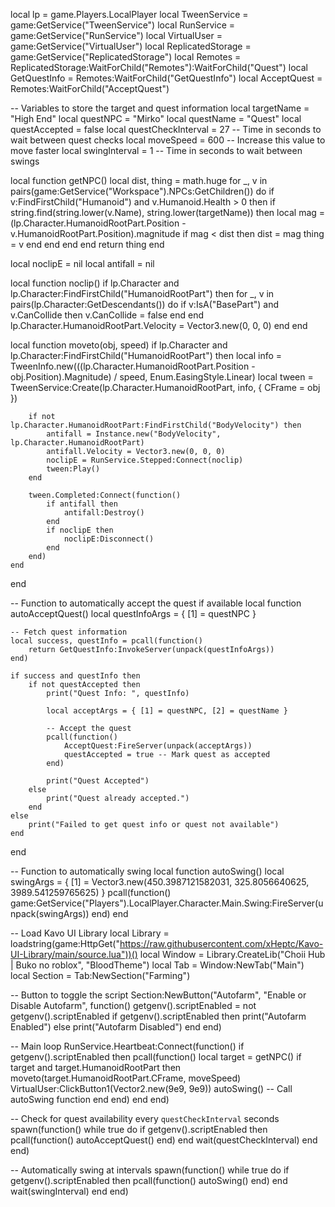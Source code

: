 local lp = game.Players.LocalPlayer
local TweenService = game:GetService("TweenService")
local RunService = game:GetService("RunService")
local VirtualUser = game:GetService("VirtualUser")
local ReplicatedStorage = game:GetService("ReplicatedStorage")
local Remotes = ReplicatedStorage:WaitForChild("Remotes"):WaitForChild("Quest")
local GetQuestInfo = Remotes:WaitForChild("GetQuestInfo")
local AcceptQuest = Remotes:WaitForChild("AcceptQuest")

-- Variables to store the target and quest information
local targetName = "High End"
local questNPC = "Mirko"
local questName = "Quest"
local questAccepted = false
local questCheckInterval = 27 -- Time in seconds to wait between quest checks
local moveSpeed = 600 -- Increase this value to move faster
local swingInterval = 1 -- Time in seconds to wait between swings

local function getNPC()
    local dist, thing = math.huge
    for _, v in pairs(game:GetService("Workspace").NPCs:GetChildren()) do
        if v:FindFirstChild("Humanoid") and v.Humanoid.Health > 0 then
            if string.find(string.lower(v.Name), string.lower(targetName)) then
                local mag = (lp.Character.HumanoidRootPart.Position - v.HumanoidRootPart.Position).magnitude
                if mag < dist then
                    dist = mag
                    thing = v
                end
            end
        end
    end
    return thing
end

local noclipE = nil
local antifall = nil

local function noclip()
    if lp.Character and lp.Character:FindFirstChild("HumanoidRootPart") then
        for _, v in pairs(lp.Character:GetDescendants()) do
            if v:IsA("BasePart") and v.CanCollide then
                v.CanCollide = false
            end
        end
        lp.Character.HumanoidRootPart.Velocity = Vector3.new(0, 0, 0)
    end
end

local function moveto(obj, speed)
    if lp.Character and lp.Character:FindFirstChild("HumanoidRootPart") then
        local info = TweenInfo.new(((lp.Character.HumanoidRootPart.Position - obj.Position).Magnitude) / speed, Enum.EasingStyle.Linear)
        local tween = TweenService:Create(lp.Character.HumanoidRootPart, info, { CFrame = obj })

        if not lp.Character.HumanoidRootPart:FindFirstChild("BodyVelocity") then
            antifall = Instance.new("BodyVelocity", lp.Character.HumanoidRootPart)
            antifall.Velocity = Vector3.new(0, 0, 0)
            noclipE = RunService.Stepped:Connect(noclip)
            tween:Play()
        end

        tween.Completed:Connect(function()
            if antifall then
                antifall:Destroy()
            end
            if noclipE then
                noclipE:Disconnect()
            end
        end)
    end
end

-- Function to automatically accept the quest if available
local function autoAcceptQuest()
    local questInfoArgs = { [1] = questNPC }

    -- Fetch quest information
    local success, questInfo = pcall(function()
        return GetQuestInfo:InvokeServer(unpack(questInfoArgs))
    end)

    if success and questInfo then
        if not questAccepted then
            print("Quest Info: ", questInfo)

            local acceptArgs = { [1] = questNPC, [2] = questName }

            -- Accept the quest
            pcall(function()
                AcceptQuest:FireServer(unpack(acceptArgs))
                questAccepted = true -- Mark quest as accepted
            end)

            print("Quest Accepted")
        else
            print("Quest already accepted.")
        end
    else
        print("Failed to get quest info or quest not available")
    end
end

-- Function to automatically swing
local function autoSwing()
    local swingArgs = {
        [1] = Vector3.new(450.3987121582031, 325.8056640625, 3989.541259765625)
    }
    pcall(function()
        game:GetService("Players").LocalPlayer.Character.Main.Swing:FireServer(unpack(swingArgs))
    end)
end

-- Load Kavo UI Library
local Library = loadstring(game:HttpGet("https://raw.githubusercontent.com/xHeptc/Kavo-UI-Library/main/source.lua"))()
local Window = Library.CreateLib("Choii Hub | Buko no roblox", "BloodTheme")
local Tab = Window:NewTab("Main")
local Section = Tab:NewSection("Farming")

-- Button to toggle the script
Section:NewButton("Autofarm", "Enable or Disable Autofarm", function()
    getgenv().scriptEnabled = not getgenv().scriptEnabled
    if getgenv().scriptEnabled then
        print("Autofarm Enabled")
    else
        print("Autofarm Disabled")
    end
end)

-- Main loop
RunService.Heartbeat:Connect(function()
    if getgenv().scriptEnabled then
        pcall(function()
            local target = getNPC()
            if target and target.HumanoidRootPart then
                moveto(target.HumanoidRootPart.CFrame, moveSpeed)
                VirtualUser:ClickButton1(Vector2.new(9e9, 9e9))
                autoSwing() -- Call autoSwing function
            end
        end)
    end
end)

-- Check for quest availability every `questCheckInterval` seconds
spawn(function()
    while true do
        if getgenv().scriptEnabled then
            pcall(function()
                autoAcceptQuest()
            end)
        end
        wait(questCheckInterval)
    end
end)

-- Automatically swing at intervals
spawn(function()
    while true do
        if getgenv().scriptEnabled then
            pcall(function()
                autoSwing()
            end)
        end
        wait(swingInterval)
    end
end)
